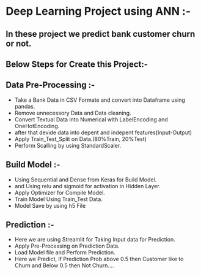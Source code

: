 # Deep Learning Project using ANN :-

## In these project we predict bank customer churn or not.

## Below Steps for Create this Project:-

## Data Pre-Processing :-
- Take a Bank Data in CSV Formate and convert into Dataframe using pandas.
- Remove unnecessory Data and Data cleaning.
- Convert Textual Data into Numerical with LabelEncoding and OneHotEncoding.
- after that devide data into depent and indepent features(Input-Output)
- Apply Train_Test_Split on Data.(80%Train, 20%Test)
- Perform Scalling by using StandardScaler.

## Build Model :-
- Using Sequential and Dense from Keras for Build Model.
- and Using relu and sigmoid for activation in Hidden Layer.
- Apply Optimizer for Compile Model.
- Train Model Using Train_Test Data.
- Model Save by using h5 File

## Prediction :-
- Here we are using Streamlit for Taking Input data for Prediction.
- Apply Pre-Processing on Prediction Data.
- Load Model file and Perform Prediction.
- Here we Predict, If Prediction Prob above 0.5 then Customer like to Churn and Below 0.5 then Not Churn....
